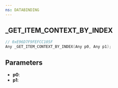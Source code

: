 ```yaml
---
ns: DATABINDING
---
```

## _GET_ITEM_CONTEXT_BY_INDEX

```c
// 0xE96D7F9FEFCC105F
Any _GET_ITEM_CONTEXT_BY_INDEX(Any p0, Any p1);
```

## Parameters
* **p0**:
* **p1**:
